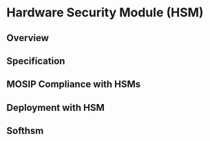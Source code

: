 # Hardware Security Module (HSM)

## Overview

## Specification

## MOSIP Compliance with HSMs

## Deployment with HSM

## Softhsm



